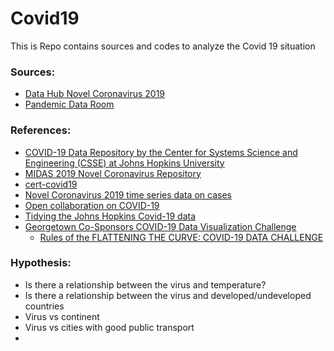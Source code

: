 # Covid19

This is Repo contains sources and codes to analyze the Covid 19 situation

### Sources:
* [Data Hub Novel Coronavirus 2019](https://datahub.io/core/covid-19)
* [Pandemic Data Room](https://cgdv.github.io/challenges/COVID-19/datasource/)

### References:
  * [COVID-19 Data Repository by the Center for Systems Science and Engineering (CSSE) at Johns Hopkins University](https://github.com/CSSEGISandData/COVID-19)
  * [MIDAS 2019 Novel Coronavirus Repository](https://github.com/midas-network/COVID-19)
  * [cert-covid19](https://github.com/cwoomi/cert-covid19)
  * [Novel Coronavirus 2019 time series data on cases](https://github.com/datasets/covid-19)
  * [Open collaboration on COVID-19](https://github.blog/2020-03-23-open-collaboration-on-covid-19/)
  * [Tidying the Johns Hopkins Covid-19 data](https://joachim-gassen.github.io/2020/03/tidying-the-john-hopkins-covid-19-data/)
  * [Georgetown Co-Sponsors COVID-19 Data Visualization Challenge](https://analytics.georgetown.edu/covid-data-challenge/)
    * [Rules of the FLATTENING THE CURVE: COVID-19 DATA CHALLENGE](https://docs.google.com/document/d/1ZvfoIGCccdi6XzRlJkecNimN3jLClcJgg4ulvfaUvOg/edit)

### Hypothesis:
  * Is there a relationship between the virus and temperature?
  * Is there a relationship between the virus and developed/undeveloped countries
  * Virus vs continent
  * Virus vs cities with good public transport
  *
